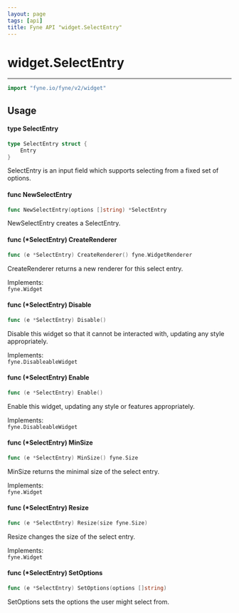 ```yaml
---
layout: page
tags: [api]
title: Fyne API "widget.SelectEntry"
---
```


# widget.SelectEntry
---
```go
import "fyne.io/fyne/v2/widget"
```

## Usage

#### type SelectEntry

```go
type SelectEntry struct {
	Entry
}
```

SelectEntry is an input field which supports selecting from a fixed set of options.

#### func  NewSelectEntry

```go
func NewSelectEntry(options []string) *SelectEntry
```
NewSelectEntry creates a SelectEntry.

#### func (*SelectEntry) CreateRenderer

```go
func (e *SelectEntry) CreateRenderer() fyne.WidgetRenderer
```
CreateRenderer returns a new renderer for this select entry.


<div class="implements">Implements: <code>
fyne.Widget</code></div>

#### func (*SelectEntry) Disable

```go
func (e *SelectEntry) Disable()
```
Disable this widget so that it cannot be interacted with, updating any style appropriately.


<div class="implements">Implements: <code>
fyne.DisableableWidget</code></div>

#### func (*SelectEntry) Enable

```go
func (e *SelectEntry) Enable()
```
Enable this widget, updating any style or features appropriately.


<div class="implements">Implements: <code>
fyne.DisableableWidget</code></div>

#### func (*SelectEntry) MinSize

```go
func (e *SelectEntry) MinSize() fyne.Size
```
MinSize returns the minimal size of the select entry.


<div class="implements">Implements: <code>
fyne.Widget</code></div>

#### func (*SelectEntry) Resize

```go
func (e *SelectEntry) Resize(size fyne.Size)
```
Resize changes the size of the select entry.


<div class="implements">Implements: <code>
fyne.Widget</code></div>

#### func (*SelectEntry) SetOptions

```go
func (e *SelectEntry) SetOptions(options []string)
```
SetOptions sets the options the user might select from.
